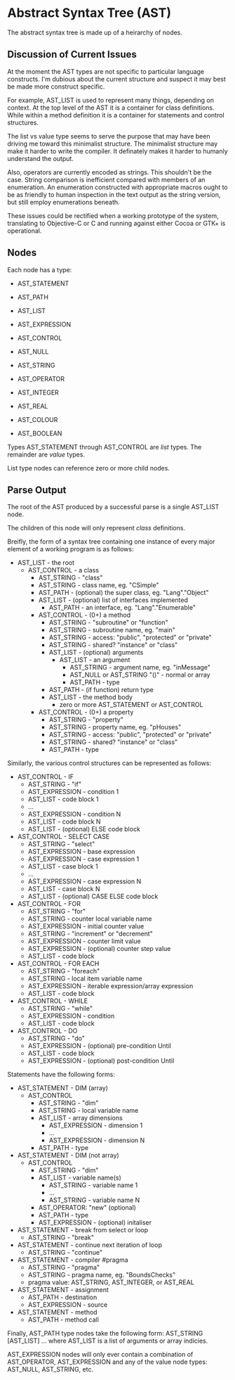 Abstract Syntax Tree (AST)
==========================

The abstract syntax tree is made up of a heirarchy of nodes.


Discussion of Current Issues
----------------------------

At the moment the AST types are not specific to particular language constructs.  I'm dubious about the current structure and suspect it may best be made more construct specific.

For example, AST_LIST is used to represent many things, depending on context.  At the top level of the AST it is a container for class definitions.  While within a method definition it is a container for statements and control structures.

The list vs value type seems to serve the purpose that may have been driving me toward this minimalist structure.  The minimalist structure may make it harder to write the compiler.  It definately makes it harder to humanly understand the output.

Also, operators are currently encoded as strings.  This shouldn't be the case.  String comparison is inefficient compared with members of an enumeration.  An enumeration constructed with appropriate macros ought to be as friendly to human inspection in the text output as the string version, but still employ enumerations beneath.

These issues could be rectified when a working prototype of the system, translating to Objective-C or C and running against either Cocoa or GTK+ is operational.


Nodes
-----

Each node has a type:

*	AST_STATEMENT
*	AST_PATH
*	AST_LIST
*	AST_EXPRESSION
*	AST_CONTROL

*	AST_NULL
*	AST_STRING
*	AST_OPERATOR
*	AST_INTEGER
*	AST_REAL
*	AST_COLOUR
*	AST_BOOLEAN

Types AST_STATEMENT through AST_CONTROL are _list_ types.  The remainder are _value_ types.

List type nodes can reference zero or more child nodes.


Parse Output
------------

The root of the AST produced by a successful parse is a single AST_LIST node.

The children of this node will only represent _class_ definitions.

Breifly, the form of a syntax tree containing one instance of every major element of a working program is as follows:

*	AST_LIST - the root
	*	AST_CONTROL - a class
		*	AST_STRING - "class"
		*	AST_STRING - class name, eg. "CSimple"
		*	AST_PATH - (optional) the super class, eg. "Lang"."Object"
		*	AST_LIST - (optional) list of interfaces implemented
			*	AST_PATH - an interface, eg. "Lang"."Enumerable"
		*	AST_CONTROL - (0+) a method
			*	AST_STRING - "subroutine" or "function"
			*	AST_STRING - subroutine name, eg. "main"
			*	AST_STRING - access: "public", "protected" or "private"
			*	AST_STRING - shared? "instance" or "class"
			*	AST_LIST - (optional) arguments
				*	AST_LIST - an argument
					*	AST_STRING - argument name, eg. "inMessage"
					*	AST_NULL or AST_STRING "()" - normal or array
					*	AST_PATH - type
			*	AST_PATH - (if function) return type
			*	AST_LIST - the method body
				*	zero or more AST_STATEMENT or AST_CONTROL
		*	AST_CONTROL - (0+) a property
			*	AST_STRING - "property"
			*	AST_STRING - property name, eg. "pHouses"
			*	AST_STRING - access: "public", "protected" or "private"
			*	AST_STRING - shared? "instance" or "class"
			*	AST_PATH - type


Similarly, the various control structures can be represented as follows:

*	AST_CONTROL	- IF
	*	AST_STRING - "if"
	*	AST_EXPRESSION - condition 1
	*	AST_LIST - code block 1
	*	...
	*	AST_EXPRESSION - condition N
	*	AST_LIST - code block N
	*	AST_LIST - (optional) ELSE code block
*	AST_CONTROL - SELECT CASE
	*	AST_STRING - "select"
	*	AST_EXPRESSION - base expression
	*	AST_EXPRESSION - case expression 1
	*	AST_LIST - case block 1
	*	...
	*	AST_EXPRESSION - case expression N
	*	AST_LIST - case block N
	*	AST_LIST - (optional) CASE ELSE code block
*	AST_CONTROL - FOR
	*	AST_STRING - "for"
	*	AST_STRING - counter local variable name
	*	AST_EXPRESSION - initial counter value
	*	AST_STRING - "increment" or "decrement"
	*	AST_EXPRESSION - counter limit value
	*	AST_EXPRESSION - (optional) counter step value
	*	AST_LIST - code block
*	AST_CONTROL - FOR EACH
	*	AST_STRING - "foreach"
	*	AST_STRING - local item variable name
	*	AST_EXPRESSION - iterable expression/array expression
	*	AST_LIST - code block
*	AST_CONTROL - WHILE
	*	AST_STRING - "while"
	*	AST_EXPRESSION - condition
	*	AST_LIST - code block
*	AST_CONTROL - DO
	*	AST_STRING - "do"
	*	AST_EXPRESSION - (optional) pre-condition Until
	*	AST_LIST - code block
	*	AST_EXPRESSION - (optional) post-condition Until


Statements have the following forms:

*	AST_STATEMENT - DIM (array)
	*	AST_CONTROL
		*	AST_STRING - "dim"
		*	AST_STRING - local variable name
		*	AST_LIST - array dimensions
			*	AST_EXPRESSION - dimension 1
			*	...
			*	AST_EXPRESSION - dimension N
		*	AST_PATH - type
*	AST_STATEMENT - DIM (not array)
	*	AST_CONTROL
		*	AST_STRING - "dim"
		*	AST_LIST - variable name(s)
			*	AST_STRING - variable name 1
			*	...
			*	AST_STRING - variable name N
		*	AST_OPERATOR: "new" (optional)
		*	AST_PATH - type
		*	AST_EXPRESSION - (optional) initaliser
*	AST_STATEMENT - break from select or loop
	*	AST_STRING - "break"
*	AST_STATEMENT - continue next iteration of loop
	*	AST_STRING - "continue"
*	AST_STATEMENT - compiler #pragma
	*	AST_STRING - "pragma"
	*	AST_STRING - pragma name, eg. "BoundsChecks"
	*	pragma value: AST_STRING, AST_INTEGER, or AST_REAL
*	AST_STATEMENT - assignment
	*	AST_PATH - destination
	*	AST_EXPRESSION - source
*	AST_STATEMENT - method
	*	AST_PATH - method call


Finally, AST_PATH type nodes take the following form: AST_STRING \[AST_LIST\] ...
where AST_LIST is a list of arguments or array indicies.

AST_EXPRESSION nodes will only ever contain a combination of AST_OPERATOR, AST_EXPRESSION and any of the value node types: AST_NULL, AST_STRING, etc.






